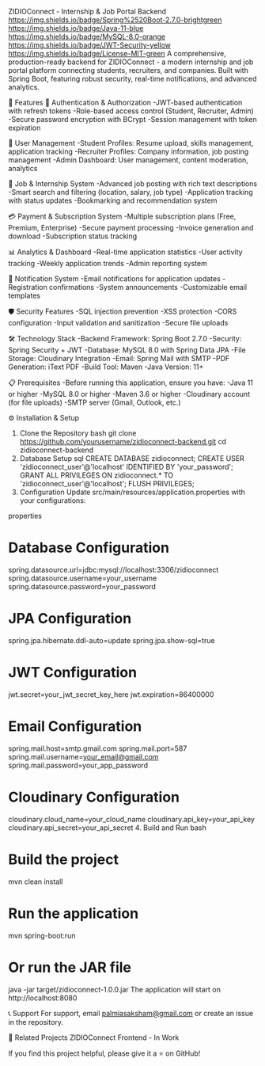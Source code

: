 ZIDIOConnect - Internship & Job Portal Backend
https://img.shields.io/badge/Spring%2520Boot-2.7.0-brightgreen
https://img.shields.io/badge/Java-11-blue
https://img.shields.io/badge/MySQL-8.0-orange
https://img.shields.io/badge/JWT-Security-yellow
https://img.shields.io/badge/License-MIT-green
A comprehensive, production-ready backend for ZIDIOConnect - a modern internship and job portal platform connecting students, recruiters, and companies. Built with Spring Boot, featuring robust security, real-time notifications, and advanced analytics.

🚀 Features
🔐 Authentication & Authorization
 -JWT-based authentication with refresh tokens
 -Role-based access control (Student, Recruiter, Admin)
 -Secure password encryption with BCrypt
 -Session management with token expiration

👥 User Management
 -Student Profiles: Resume upload, skills management, application tracking
 -Recruiter Profiles: Company information, job posting management
 -Admin Dashboard: User management, content moderation, analytics

💼 Job & Internship System
 -Advanced job posting with rich text descriptions
 -Smart search and filtering (location, salary, job type)
 -Application tracking with status updates
 -Bookmarking and recommendation system

💳 Payment & Subscription System
 -Multiple subscription plans (Free, Premium, Enterprise)
 -Secure payment processing
 -Invoice generation and download
 -Subscription status tracking

📊 Analytics & Dashboard
 -Real-time application statistics
 -User activity tracking
 -Weekly application trends
 -Admin reporting system

📧 Notification System
 -Email notifications for application updates
 -Registration confirmations
 -System announcements
 -Customizable email templates

🛡️ Security Features
 -SQL injection prevention
 -XSS protection
 -CORS configuration
 -Input validation and sanitization
 -Secure file uploads

🛠️ Technology Stack
 -Backend Framework: Spring Boot 2.7.0
 -Security: Spring Security + JWT
 -Database: MySQL 8.0 with Spring Data JPA
 -File Storage: Cloudinary Integration
 -Email: Spring Mail with SMTP
 -PDF Generation: iText PDF
 -Build Tool: Maven
 -Java Version: 11+

📋 Prerequisites
 -Before running this application, ensure you have:
 -Java 11 or higher
 -MySQL 8.0 or higher
 -Maven 3.6 or higher
 -Cloudinary account (for file uploads)
 -SMTP server (Gmail, Outlook, etc.)

⚙️ Installation & Setup
1. Clone the Repository
 bash
 git clone https://github.com/yourusername/zidioconnect-backend.git
 cd zidioconnect-backend
2. Database Setup
 sql
 CREATE DATABASE zidioconnect;
 CREATE USER 'zidioconnect_user'@'localhost' IDENTIFIED BY 'your_password';
 GRANT ALL PRIVILEGES ON zidioconnect.* TO 'zidioconnect_user'@'localhost';
 FLUSH PRIVILEGES;
3. Configuration
 Update src/main/resources/application.properties with your configurations:

properties
 # Database Configuration
  spring.datasource.url=jdbc:mysql://localhost:3306/zidioconnect
  spring.datasource.username=your_username
  spring.datasource.password=your_password

 # JPA Configuration
  spring.jpa.hibernate.ddl-auto=update
  spring.jpa.show-sql=true

 # JWT Configuration
  jwt.secret=your_jwt_secret_key_here
  jwt.expiration=86400000

 # Email Configuration
  spring.mail.host=smtp.gmail.com
  spring.mail.port=587
  spring.mail.username=your_email@gmail.com
  spring.mail.password=your_app_password

 # Cloudinary Configuration
  cloudinary.cloud_name=your_cloud_name
  cloudinary.api_key=your_api_key
  cloudinary.api_secret=your_api_secret
4. Build and Run
 bash
 # Build the project
  mvn clean install

 # Run the application
  mvn spring-boot:run

 # Or run the JAR file
  java -jar target/zidioconnect-1.0.0.jar
  The application will start on http://localhost:8080

📞 Support
For support, email palmiasaksham@gmail.com or create an issue in the repository.

🔗 Related Projects
ZIDIOConnect Frontend - In Work

If you find this project helpful, please give it a ⭐ on GitHub!
